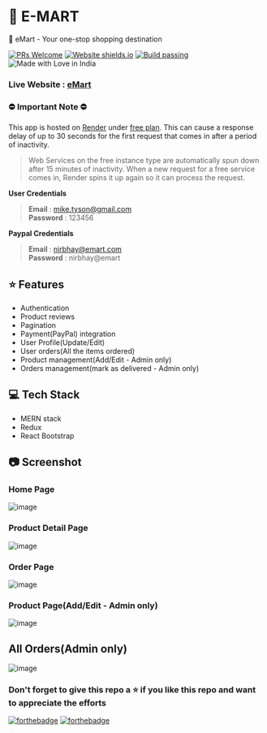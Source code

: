# 🛒 E-MART

🛒 eMart - Your one-stop shopping destination

[![PRs Welcome](https://img.shields.io/badge/PRs-welcome-brightgreen.svg?style=flat-square)](https://github.com/tarunsinghdev/mern-ecommerce/pulls)
[![Website shields.io](https://img.shields.io/website-up-down-green-red/http/shields.io.svg)](https://shop-on-emart.herokuapp.com/)
[![Build passing](https://img.shields.io/badge/Build-Passing-brightgreen.svg?style=flat-square)](https://shop-on-emart.herokuapp.com/)&nbsp;![Made with Love in India](https://madewithlove.org.in/badge.svg)

### Live Website : [eMart](https://shop-on-emart.onrender.com)
### ⛔️ **Important Note** ⛔️
This app is hosted on [Render](https://render.com/) under [free plan](https://render.com/docs/free#free-web-services). This can cause a response delay of up to 30 seconds for the first request that comes in after a period of inactivity.
> Web Services on the free instance type are automatically spun down after 15 minutes of inactivity. When a new request for a free service comes in, Render spins it up again so it can process the request. <br/>

**User Credentials** <br/>

> **Email** : mike.tyson@gmail.com <br /> **Password** : 123456

**Paypal Credentials** <br/>

> **Email** : nirbhay@emart.com <br/> **Password** : nirbhay@emart

## ⭐️ Features

- Authentication
- Product reviews
- Pagination
- Payment(PayPal) integration
- User Profile(Update/Edit)
- User orders(All the items ordered)
- Product management(Add/Edit - Admin only)
- Orders management(mark as delivered - Admin only)

## 💻 Tech Stack

- MERN stack
- Redux
- React Bootstrap

## 📷 Screenshot

### Home Page

![image](https://user-images.githubusercontent.com/25122604/118007223-92c11f00-b369-11eb-8235-07edf6692e68.png)

### Product Detail Page

![image](https://user-images.githubusercontent.com/25122604/118007520-d582f700-b369-11eb-8beb-b2fa72a9b479.png)

### Order Page

![image](https://user-images.githubusercontent.com/25122604/118008158-74a7ee80-b36a-11eb-8ffc-e5f2525083df.png)

### Product Page(Add/Edit - Admin only)

![image](https://user-images.githubusercontent.com/25122604/118008755-03b50680-b36b-11eb-987d-5e2dd77aa482.png)

## All Orders(Admin only)

![image](https://user-images.githubusercontent.com/25122604/118009776-fea48700-b36b-11eb-9fe7-9a7c709fd8e6.png)

### Don't forget to give this repo a ⭐ if you like this repo and want to appreciate the efforts

[![forthebadge](https://forthebadge.com/images/badges/built-with-love.svg)](https://forthebadge.com)
[![forthebadge](https://forthebadge.com/images/badges/built-by-developers.svg)](https://forthebadge.com)
